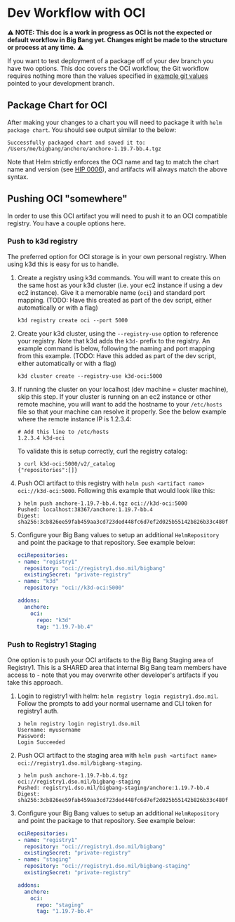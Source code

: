 # Dev Workflow with OCI

⚠️ **NOTE: This doc is a work in progress as OCI is not the expected or default workflow in Big Bang yet. Changes might be made to the structure or process at any time.** ⚠️

If you want to test deployment of a package off of your dev branch you have two options. This doc covers the OCI workflow, the Git workflow requires nothing more than the values specified in [example git values](../assets/configs/example/git-repo-values.yaml) pointed to your development branch.

## Package Chart for OCI

After making your changes to a chart you will need to package it with `helm package chart`. You should see output similar to the below:

```console
Successfully packaged chart and saved it to: /Users/me/bigbang/anchore/anchore-1.19.7-bb.4.tgz
```

Note that Helm strictly enforces the OCI name and tag to match the chart name and version (see [HIP 0006](https://github.com/helm/community/blob/main/hips/hip-0006.md#3-chart-versions--oci-reference-tags)), and artifacts will always match the above syntax.

## Pushing OCI "somewhere"

In order to use this OCI artifact you will need to push it to an OCI compatible registry. You have a couple options here.

### Push to k3d registry

The preferred option for OCI storage is in your own personal registry. When using k3d this is easy for us to handle.

1. Create a registry using k3d commands. You will want to create this on the same host as your k3d cluster (i.e. your ec2 instance if using a dev ec2 instance). Give it a memorable name (`oci`) and standard port mapping. (TODO: Have this created as part of the dev script, either automatically or with a flag)

    ```console
    k3d registry create oci --port 5000
    ```

2. Create your k3d cluster, using the `--registry-use` option to reference your registry. Note that k3d adds the `k3d-` prefix to the registry. An example command is below, following the naming and port mapping from this example. (TODO: Have this added as part of the dev script, either automatically or with a flag)

    ```console
    k3d cluster create --registry-use k3d-oci:5000
    ```

3. If running the cluster on your localhost (dev machine = cluster machine), skip this step. If your cluster is running on an ec2 instance or other remote machine, you will want to add the hostname to your `/etc/hosts` file so that your machine can resolve it properly. See the below example where the remote instance IP is 1.2.3.4:

    ```console
    # Add this line to /etc/hosts
    1.2.3.4 k3d-oci
    ```

    To validate this is setup correctly, curl the registry catalog:

    ```console
    ❯ curl k3d-oci:5000/v2/_catalog
    {"repositories":[]}
    ```

4. Push OCI artifact to this registry with `helm push <artifact name> oci://k3d-oci:5000`. Following this example that would look like this:

    ```console
    ❯ helm push anchore-1.19.7-bb.4.tgz oci://k3d-oci:5000
    Pushed: localhost:38367/anchore:1.19.7-bb.4
    Digest: sha256:3cb826ee59fab459aa3cd723ded448fc6d7ef2d025b55142b826b33c480f0a4c
    ```

5. Configure your Big Bang values to setup an additional `HelmRepository` and point the package to that repository. See example below:

    ```yaml
    ociRepositories:
    - name: "registry1"
      repository: "oci://registry1.dso.mil/bigbang"
      existingSecret: "private-registry"
    - name: "k3d"
      repository: "oci://k3d-oci:5000"

    addons:
      anchore:
        oci:
          repo: "k3d"
          tag: "1.19.7-bb.4"
    ```

### Push to Registry1 Staging

One option is to push your OCI artifacts to the Big Bang Staging area of Registry1. This is a SHARED area that internal Big Bang team members have access to - note that you may overwrite other developer's artifacts if you take this approach.

1. Login to registry1 with helm: `helm registry login registry1.dso.mil`. Follow the prompts to add your normal username and CLI token for registry1 auth.

    ```console
    ❯ helm registry login registry1.dso.mil
    Username: myusername
    Password: 
    Login Succeeded
    ```

1. Push OCI artifact to the staging area with `helm push <artifact name> oci://registry1.dso.mil/bigbang-staging`.

    ```console
    ❯ helm push anchore-1.19.7-bb.4.tgz oci://registry1.dso.mil/bigbang-staging
    Pushed: registry1.dso.mil/bigbang-staging/anchore:1.19.7-bb.4
    Digest: sha256:3cb826ee59fab459aa3cd723ded448fc6d7ef2d025b55142b826b33c480f0a4c
    ```

1. Configure your Big Bang values to setup an additional `HelmRepository` and point the package to that repository. See example below:

    ```yaml
    ociRepositories:
    - name: "registry1"
      repository: "oci://registry1.dso.mil/bigbang"
      existingSecret: "private-registry"
    - name: "staging"
      repository: "oci://registry1.dso.mil/bigbang-staging"
      existingSecret: "private-registry"
    
    addons:
      anchore:
        oci:
          repo: "staging"
          tag: "1.19.7-bb.4"
    ```
